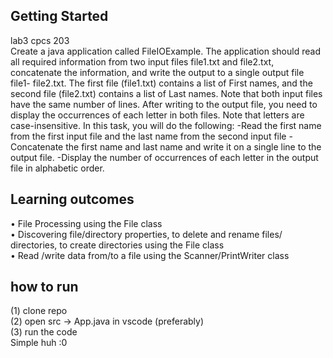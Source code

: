## Getting Started

lab3 cpcs 203 <br>
Create a java application called FileIOExample. The application should read all required information from two
input files file1.txt and file2.txt, concatenate the information, and write the output to a single output file file1-
file2.txt. The first file (file1.txt) contains a list of First names, and the second file (file2.txt) contains a list of Last
names. Note that both input files have the same number of lines. After writing to the output file, you need to
display the occurrences of each letter in both files. Note that letters are case-insensitive.
In this task, you will do the following:
-Read the first name from the first input file and the last name from the second input file
-Concatenate the first name and last name and write it on a single line to the output file.
-Display the number of occurrences of each letter in the output file in alphabetic order.


## Learning outcomes
• File Processing using the File class <br>
• Discovering file/directory properties, to delete and rename files/ directories, to create directories using the
File class <br>
• Read /write data from/to a file using the Scanner/PrintWriter class <br>

## how to run
(1) clone repo <br>
(2) open src -> App.java  in vscode (preferably)<br>
(3) run the code <br>
Simple huh :0 


